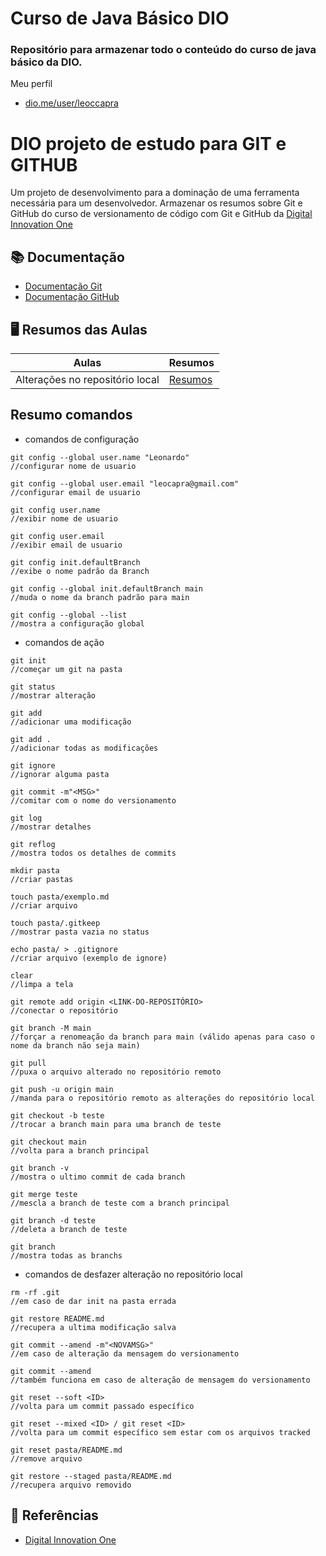 # Curso  de Java Básico DIO

### Repositório para armazenar todo o conteúdo do curso de java básico da DIO.

Meu perfil

- [dio.me/user/leoccapra](https://web.dio.me/users/leoccapra/?tab=achievements)



# DIO projeto de estudo para GIT e GITHUB

Um projeto de desenvolvimento para a dominação de uma ferramenta necessária para um desenvolvedor. Armazenar os resumos sobre Git e GitHub do curso de versionamento de código com Git e GitHub da [Digital Innovation One](www.dio.me)

## 📚 Documentação 
-  [Documentação Git](https://git-scm.com/doc)
-  [Documentação GitHub](https://docs.github.com/pt)

## 🖥️ Resumos das Aulas
| Aulas | Resumos |
|-------|---------|
|Alterações no repositório local | [Resumos]() |

## Resumo comandos
- comandos de configuração
```
git config --global user.name "Leonardo"
//configurar nome de usuario

git config --global user.email "leocapra@gmail.com"
//configurar email de usuario

git config user.name
//exibir nome de usuario

git config user.email
//exibir email de usuario

git config init.defaultBranch
//exibe o nome padrão da Branch

git config --global init.defaultBranch main
//muda o nome da branch padrão para main

git config --global --list
//mostra a configuração global
```

- comandos de ação
```
git init
//começar um git na pasta

git status
//mostrar alteração

git add
//adicionar uma modificação

git add .
//adicionar todas as modificações

git ignore
//ignorar alguma pasta

git commit -m"<MSG>"
//comitar com o nome do versionamento

git log
//mostrar detalhes

git reflog
//mostra todos os detalhes de commits

mkdir pasta
//criar pastas

touch pasta/exemplo.md
//criar arquivo

touch pasta/.gitkeep
//mostrar pasta vazia no status

echo pasta/ > .gitignore
//criar arquivo (exemplo de ignore)

clear
//limpa a tela

git remote add origin <LINK-DO-REPOSITÓRIO>
//conectar o repositório

git branch -M main
//forçar a renomeação da branch para main (válido apenas para caso o nome da branch não seja main)

git pull
//puxa o arquivo alterado no repositório remoto

git push -u origin main
//manda para o repositório remoto as alterações do repositório local

git checkout -b teste
//trocar a branch main para uma branch de teste

git checkout main
//volta para a branch principal

git branch -v
//mostra o ultimo commit de cada branch

git merge teste
//mescla a branch de teste com a branch principal

git branch -d teste
//deleta a branch de teste

git branch
//mostra todas as branchs

```

- comandos de desfazer alteração no repositório local

```
rm -rf .git
//em caso de dar init na pasta errada

git restore README.md
//recupera a ultima modificação salva

git commit --amend -m"<NOVAMSG>"
//em caso de alteração da mensagem do versionamento

git commit --amend
//também funciona em caso de alteração de mensagem do versionamento

git reset --soft <ID>
//volta para um commit passado específico

git reset --mixed <ID> / git reset <ID>
//volta para um commit específico sem estar com os arquivos tracked

git reset pasta/README.md
//remove arquivo

git restore --staged pasta/README.md
//recupera arquivo removido
```

## 🔎 Referências 
- [Digital Innovation One](www.dio.me)